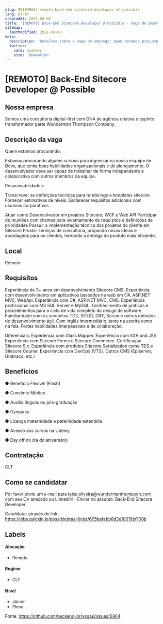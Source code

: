 ```yaml
---
slug: 991049654-remoto-back-end-sitecore-developer-at-possible
lang: pt-br
createdAt: 2021-09-08
title: '[REMOTO] Back-End Sitecore Developer @ Possible - Vaga de Emprego'
sitemap:
  lastModified: 2021-09-08
meta:
  description: 'Detalhes sobre a vaga de emprego: Quem estamos procurando: Estamos procurando alguém curioso para ingressar na nossa esquipe de Devs, que tenha boas habilidades organizacionais e de planejamento. O desenvolvedor deve ser capaz de trabalhar de forma independente e colaborativa com outros membros da equipe. Responsabilidades: Transcrever as definições técnicas para renderings e templates sitecore Fornecer estimativas de níveis. Esclarecer requisitos adicionais com usuários corporativos.  Atuar como Desenvolvedor em projetos Sitecore, WCF e Web API Participar de reuniões com clientes para levantamento de requisitos e definições de prioridades Possuir a implementação técnica dos projetos do cliente em Sitecore Prestar serviços de consultoria, propondo novas ideias e abordagens para os clientes, tornando a entrega do produto mais eficiente.'
  twitter:
    card: summary
    site: '@nawarian'
---
```


# [REMOTO] Back-End Sitecore Developer @ Possible

<!--
==================================================
Caso a vaga for remoto durante a pandemia informar no texto "Remoto durante o covid"
==================================================
-->
<!-- 
==================================================
POR FAVOR, SÓ POSTE SE A VAGA FOR PARA BACK-END!

Não faça distinção de gênero no título da vaga.

Use: "Back-End Developer" ao invés de 
"Desenvolvedor Back-End" \o/

Exemplo: `[São Paulo] Back-End Developer @ NOME DA EMPRESA`
==================================================
-->
<!--
==================================================
Caso a vaga for remoto durante a pandemia deixar a linha abaixo
==================================================
-->

## Nossa empresa

Somos uma consultoria digital-first com DNA de agência criativa e espírito transformador parte Wunderman Thompson Company.

## Descrição da vaga

Quem estamos procurando:

Estamos procurando alguém curioso para ingressar na nossa esquipe de Devs, que tenha boas habilidades organizacionais e de planejamento. O desenvolvedor deve ser capaz de trabalhar de forma independente e colaborativa com outros membros da equipe.

Responsabilidades:

Transcrever as definições técnicas para renderings e templates sitecore
Fornecer estimativas de níveis.
Esclarecer requisitos adicionais com usuários corporativos.
 

Atuar como Desenvolvedor em projetos Sitecore, WCF e Web API
Participar de reuniões com clientes para levantamento de requisitos e definições de prioridades
Possuir a implementação técnica dos projetos do cliente em Sitecore
Prestar serviços de consultoria, propondo novas ideias e abordagens para os clientes, tornando a entrega do produto mais eficiente.

## Local
Remoto 

## Requisitos

Experiência de 3+ anos em desenvolvimento Sitecore CMS.
Experiência com desenvolvimento em aplicativos baseados na web em C#, ASP.NET MVC, WebApi.
Experiência com C#, ASP.NET MVC, CMS.
Experiência profissional com MS SQL Server e MySQL.
Conhecimento de práticas e procedimentos para o ciclo de vida completo do design de software.
Familiaridade com os conceitos TDD, SOLID, DRY, Scrum e outros métodos de desenvolvimento ágil.
Com inglês intermediário, tanto na escrita como na fala.
Fortes habilidades interpessoais e de colaboração.

Diferenciais:
Experiência com Glass Mapper.
Experiência com SXA and JSS.
Experiência com Sitecore Forms e Sitecore Commerce.
Certificação Sitecore 9.x.
Experiência com produtos Sitecore Serialization como TDS e Sitecore Courier.
Experiência com DevOps (VTS).
Outros CMS (Episerver, Umbraco, etc.)

## Benefícios

● Benefício Flexível (Flash)

● Convênio Médico

● Auxílio línguas ou pós-graduação

● Gympass

● Licença maternidade e paternidade estendida

● Acesso aos cursos na Udemy

● Day off no dia do aniversário
## Contratação

CLT

## Como se candidatar

Por favor envie um e-mail para taisa.oliveira@wundermanthompson.com com seu CV anexado ou LinkedIN - Enviar no assunto: Back-End Sitecore Developer

Candidatar através do link: https://jobs.quickin.io/possiblebrasil/jobs/605bafabb8d3e10019bf100b

## Labels
<!-- retire os labels que não fazem sentido à vaga -->

#### Alocação
- Remoto

#### Regime
- CLT

#### Nível
- Júnior
- Pleno





Fonte: https://github.com/backend-br/vagas/issues/6964
